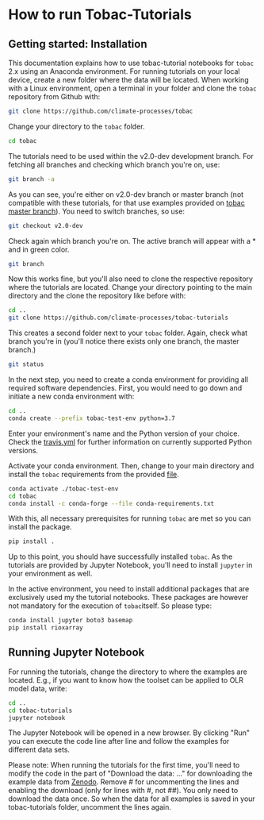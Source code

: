 # How to run Tobac-Tutorials

## Getting started: Installation

This documentation explains how to use tobac-tutorial notebooks for `tobac` 2.x 
using an Anaconda environment. For running tutorials on your local device, create
a new folder where the data will be located. When working with a Linux environment, 
open a terminal in your folder and clone the `tobac` repository from Github with:

```bash
git clone https://github.com/climate-processes/tobac
```

Change your directory to the `tobac` folder.

```bash
cd tobac
```

The tutorials need to be used within the v2.0-dev development branch. For fetching 
all branches and checking which branch you're on, use:
 
```bash
git branch -a
```

As you can see, you're either on v2.0-dev branch or master branch (not compatible 
with these tutorials, for that use examples provided on [tobac master branch](https://github.com/climate-processes/tobac/tree/master/examples)). 
You need to switch branches, so use:

```bash
git checkout v2.0-dev
```

Check again which branch you're on. The active branch will appear with a * and 
in green color.

```bash
git branch
```

Now this works fine, but you'll also need to clone the respective repository where 
the tutorials are located. Change your directory pointing to the main directory 
and the clone the repository like before with:

```bash
cd ..
git clone https://github.com/climate-processes/tobac-tutorials
```

This creates a second folder next to your `tobac` folder. Again, check what branch 
you're in (you'll notice there exists only one branch, the master branch.)

```bash 
git status
```

In the next step, you need to create a conda environment for providing all required 
software dependencies. First, you would need to go down and initiate a new conda 
environment with:

```bash
cd ..
conda create --prefix tobac-test-env python=3.7
```

Enter your environment's name and the Python version of your choice. Check the 
[travis.yml](https://github.com/climate-processes/tobac/blob/v2.0-dev/.travis.yml) 
for further information on currently supported Python versions. 

Activate your conda environment. Then, change to your main directory and install 
the `tobac` requirements from the provided [file](https://github.com/climate-processes/tobac/blob/v2.0-dev/conda-requirements.txt).

```bash
conda activate ./tobac-test-env
cd tobac
conda install -c conda-forge --file conda-requirements.txt
```

With this, all necessary prerequisites for running `tobac` are met so you can 
install the package.

```bash
pip install .
```

Up to this point, you should have successfully installed `tobac`. As the tutorials 
are provided by Jupyter Notebook, you'll need to install `jupyter` in your 
environment as well. 

In the active environment, you need to install additional packages that are exclusively used my the tutorial notebooks. These packages are however not mandatory for the execution of `tobac`itself. So please type: 

```bash
conda install jupyter boto3 basemap
pip install rioxarray
```

## Running Jupyter Notebook

For running the tutorials, change the directory to where the examples are located. 
E.g., if you want to know how the toolset can be applied to OLR model data, write: 

```bash
cd ..
cd tobac-tutorials
jupyter notebook
```

The Jupyter Notebook will be opened in a new browser. By clicking "Run" you can 
execute the code line after line and follow the examples for different data sets.

Please note: When running the tutorials for the first time, you'll need to modify 
the code in the part of "Download the data: ..." for downloading the example data 
from [Zenodo](https://zenodo.org/). Remove # for uncommenting the lines and enabling 
the download (only for lines with #, not ##). You only need to download the data 
once. So when the data for all examples is saved in your tobac-tutorials folder, 
uncomment the lines again. 
